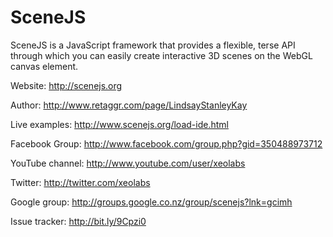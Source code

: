 # SceneJS

SceneJS is a JavaScript framework that provides a flexible, terse API through which you can easily create
interactive 3D scenes on the WebGL canvas element.

Website:
http://scenejs.org

Author:
http://www.retaggr.com/page/LindsayStanleyKay

Live examples:
http://www.scenejs.org/load-ide.html

Facebook Group:
http://www.facebook.com/group.php?gid=350488973712

YouTube channel:
http://www.youtube.com/user/xeolabs

Twitter:
http://twitter.com/xeolabs

Google group:
http://groups.google.co.nz/group/scenejs?lnk=gcimh

Issue tracker:
http://bit.ly/9Cpzi0